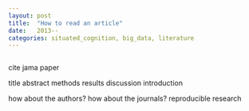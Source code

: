 ```yaml
---
layout: post
title:  "How to read an article"
date:   2013--
categories: situated_cognition, big_data, literature
---
```


![]()

cite jama paper

title
abstract
methods
results
discussion
introduction

how about the authors?
how about the journals?
reproducible research
